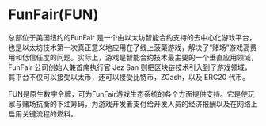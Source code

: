 # 

# FunFair(FUN)

总部位于美国纽约的FunFair 是一个由以太坊智能合约支持的去中心化游戏平台，也是以太坊技术第一次真正意义地应用在了线上菠菜游戏，解决了“赌场”游戏高费用和低信任度的问题。实际上，游戏是智能合约技术最主要的一个垂直应用领域，FunFair 公司创始人兼首席执行官 Jez San 则把区块链技术引入到了游戏领域，其平台不仅可以接受以太币，还可以接受比特币，ZCash，以及 ERC20 代币。

FUN是原生数字令牌，可为FunFair游戏生态系统的各个方面提供支持。它是使玩家与赌场抗衡的下注筹码，为游戏开发者支付给开发人员的经济报酬以及在网络上启用关键流程的燃料。

